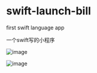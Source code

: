 swift-launch-bill
=================

first swift language app

一个swift写的小程序

![image](https://cloud.githubusercontent.com/assets/1651250/3198864/deb48582-ed5f-11e3-82a7-9f65d564f148.png)

![image](https://cloud.githubusercontent.com/assets/1651250/3198866/f4a17a58-ed5f-11e3-8196-0f9d1414aaa3.png)

